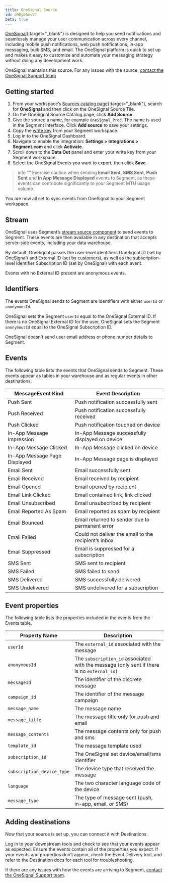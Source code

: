 ```yaml
---
title: OneSignal Source
id: o9OyD6xsVJ
beta: true
---
```


[OneSignal](https://onesignal.com){:target="_blank"} is designed to help you send notifications and seamlessly manage your user communication across every channel, including mobile push notifications, web push notifications, in-app messaging, bulk SMS, and email. The OneSignal platform is quick to set up and makes it easy to customize and automate your messaging strategy without doing any development work.

OneSignal maintains this source. For any issues with the source, [contact the OneSignal Support team](mailto:support@onesignal.com)


## Getting started

1. From your workspace’s [Sources catalog page](https://app.segment.com/goto-my-workspace/sources/catalog){:target="_blank"}, search for **OneSignal** and then click on the OneSignal Source Tile. 
2. On the OneSignal Source Catalog page, click **Add Source**.
3. Give the source a name, for example `OneSignal_Prod`. The name is used in the Segment interface. Click **Add source** to save your settings. 
4. Copy the [write key](/docs/connections/find-writekey) from your Segment workspace. 
5. Log in to the OneSignal Dashboard.
6. Navigate to enable the integration: **Settings > Integrations > Segment.com** and click **Activate**.
7. Scroll down to the **Data Out** panel and enter your write key from your Segment workspace. 
9. Select the OneSignal Events you want to export, then click **Save**. 


> info ""
> Exercise caution when sending **Email Sent**, **SMS Sent**, **Push Sent** and **In App Message Displayed** events to Segment, as these events can contribute significantly to your Segment MTU usage volume. 

You are now all set to sync events from OneSignal to your Segment workspace. 

## Stream

OneSignal uses Segment’s [stream source component](/docs/partners/streams/) to send events to Segment. These events are then available in any destination that accepts server-side events, including your data warehouse.

By default, OneSignal passes the user-level identifiers OneSignal ID (set by OneSignal) and External ID (set by customers), as well as the subscription-level identifier Subscription ID (set by OneSignal) with each event. 

Events with no External ID present are anonymous events.

## Identifiers

The events OneSignal sends to Segment are identifiers with either `userId` or `anonymousId`.

OneSignal sets the Segment `userId` equal to the OneSignal External ID. If there is no OneSignal External ID for the user, OneSignal sets the Segment `anonymousId` equal to the OneSignal Subscription ID.

OneSignal doesn't send user email address or phone number details to Segment.


## Events

The following table lists the events that OneSignal sends to Segment. These events appear as tables in your warehouse and as regular events in other destinations. 

| MessageEvent Kind             | Event Description                                    |
| ----------------------------- | ---------------------------------------------------- |
| Push Sent                     | Push notification successfully sent                  |
| Push Received                 | Push notification successfully received              |
| Push Clicked                  | Push notification touched on device                  |
| In-App Message Impression     | In-App Message successfully displayed on device      |
| In-App Message Clicked        | In-App Message clicked on device                     |
| In-App Message Page Displayed | In-App Message page is displayed                     |
| Email Sent                    | Email successfully sent                              |
| Email Received                | Email received by recipient                          |
| Email Opened                  | Email opened by recipient                            |
| Email Link Clicked            | Email contained link, link clicked                   |
| Email Unsubscribed            | Email unsubscribed by recipient                      |
| Email Reported As Spam        | Email reported as spam by recipient                  |
| Email Bounced                 | Email returned to sender due to permanent error      |
| Email Failed                  | Could not deliver the email to the recipient’s inbox |
| Email Suppressed              | Email is suppressed for a subscription               |
| SMS Sent                      | SMS sent to recipient                                |
| SMS Failed                    | SMS failed to send                                   |
| SMS Delivered                 | SMS successfully delivered                           |
| SMS Undelivered               | SMS undelivered for a subscription                   |

## Event properties

The following table lists the properties included in the events from the Events table.

| Property Name              | Description                                                                           |
| -------------------------- | ------------------------------------------------------------------------------------- |
| `userId`                   | The `external_id` associated with the message                                           |
| `anonymousId `             | The `subscription_id` associated with the message (only sent if there is no `external_id`) |
| `messageId`                | The identifier of the discrete message                                                |
| `campaign_id`              | The identifier of the message campaign                                                |
| `message_name`             | The message name                                                                      |
| `message_title`            | The message title only for push and email                                             |
| `message_contents`         | The message contents only for push and sms                                            |
| `template_id`              | The message template used                                                             |
| `subscription_id`         | The OneSignal set device/email/sms identifier                                         |
| `subscription_device_type` | The device type that received the message                                             |
| `language`                 | The two character language code of the device                                         |
| `message_type`             | The type of message sent (push, in-app, email, or SMS)                                    |



## Adding destinations

Now that your source is set up, you can connect it with Destinations.

Log in to your downstream tools and check to see that your events appear as expected. Ensure the events contain all of the properties you expect. If your events and properties don’t appear, check the Event Delivery tool, and refer to the Destination docs for each tool for troubleshooting.

If there are any issues with how the events are arriving to Segment, [contact the OneSignal Support team](mailto:support@onesignal.com).